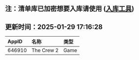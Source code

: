 ## 注：清单库已加密想要入库请使用 ([入库工具](https://github.com/BlankTMing/ManifestAutoUpdate/releases))

## 更新时间：2025-01-29 17:16:28
| AppID | 名称 | 类型  |
| :-------------------- | :----------------------------- | :----------- |
| 646910 | The Crew 2| Game |

